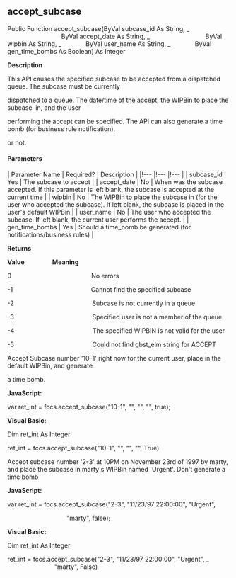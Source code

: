 accept_subcase
--------------

Public Function accept_subcase(ByVal subcase_id As String, _
                               ByVal accept_date As String, _
                               ByVal wipbin As String, _
             ByVal user_name As String, _
             ByVal gen_time_bombs As Boolean) As Integer

**Description**

This API causes the specified subcase to be accepted from a dispatched queue. The subcase must be currently

dispatched to a queue. The date/time of the accept, the WIPBin to place the subcase  in, and the user

performing the accept can be specified. The API can also generate a time bomb (for business rule notification),

or not.

#### Parameters

| Parameter Name | Required? | Description |
|!--- |!--- |!--- |
| subcase_id | Yes | The subcase to accept |
| accept_date | No | When was the subcase accepted. If this parameter is left blank, the subcase is accepted at the current time |
| wipbin | No | The WIPBin to place the subcase in (for the user who accepted the subcase). If left blank, the subcase is placed in the user's default WIPBin |
| user_name | No | The user who accepted the subcase. If left blank, the current user performs the accept. |
| gen_time_bombs | Yes | Should a time_bomb be generated (for notifications/business rules) |

**Returns**

**Value**                **Meaning**

0                                              No errors

-1                                             Cannot find the specified subcase

-2                                             Subcase is not currently in a queue

-3                                             Specified user is not a member of the queue

-4                                             The specified WIPBIN is not valid for the user

-5                                             Could not find gbst_elm string for ACCEPT

 Accept Subcase number '10-1' right now for the current user, place in the default WIPBin, and generate

a time bomb.

**JavaScript:**

var ret_int = fccs.accept_subcase("10-1", "", "", "", true);

**Visual Basic:**

Dim ret_int As Integer

ret_int = fccs.accept_subcase("10-1", "", "", "", True)

 Accept subcase number '2-3' at 10PM on November 23rd of 1997 by marty, and place the subcase in marty's WIPBin named 'Urgent'. Don't generate a time bomb

**JavaScript:**

var ret_int = fccs.accept_subcase("2-3", "11/23/97 22:00:00", "Urgent",

                                  "marty", false);

**Visual Basic:**

Dim ret_int As Integer

ret_int = fccs.accept_subcase("2-3", "11/23/97 22:00:00", "Urgent", _
                           "marty", False)
